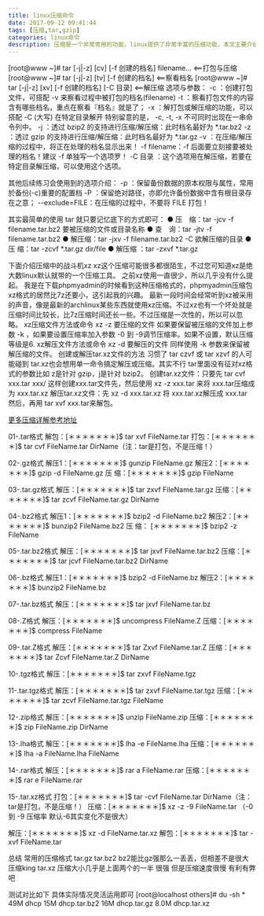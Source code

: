 ```yaml
---
title: linux压缩命令
date: 2017-09-12 09:41:44
tags: [压缩,tar,gzip]
categories: linux命令
description: 压缩是一个非常常用的功能，linux提供了非常丰富的压缩功能，本文主要介绍了最常用的压缩方法
---
```

<!--more-->

[root@www ~]# tar [-j|-z] [cv] [-f 创建的档名] filename... <==打包与压缩
[root@www ~]# tar [-j|-z] [tv] [-f 创建的档名]             <==察看档名
[root@www ~]# tar [-j|-z] [xv] [-f 创建的档名] [-C 目录]   <==解压缩
选项与参数：
-c  ：创建打包文件，可搭配 -v 来察看过程中被打包的档名(filename)
-t  ：察看打包文件的内容含有哪些档名，重点在察看『档名』就是了；
-x  ：解打包或解压缩的功能，可以搭配 -C (大写) 在特定目录解开
      特别留意的是， -c, -t, -x 不可同时出现在一串命令列中。
-j  ：透过 bzip2 的支持进行压缩/解压缩：此时档名最好为 *.tar.bz2
-z  ：透过 gzip  的支持进行压缩/解压缩：此时档名最好为 *.tar.gz
-v  ：在压缩/解压缩的过程中，将正在处理的档名显示出来！
-f filename：-f 后面要立刻接要被处理的档名！建议 -f 单独写一个选项罗！
-C 目录    ：这个选项用在解压缩，若要在特定目录解压缩，可以使用这个选项。

其他后续练习会使用到的选项介绍：
-p  ：保留备份数据的原本权限与属性，常用於备份(-c)重要的配置档
-P  ：保留绝对路径，亦即允许备份数据中含有根目录存在之意；
--exclude=FILE：在压缩的过程中，不要将 FILE 打包！ 

其实最简单的使用 tar 就只要记忆底下的方式即可：
  ● 压　缩：tar -jcv -f filename.tar.bz2 要被压缩的文件或目录名称
  ● 查　询：tar -jtv -f filename.tar.bz2
  ● 解压缩：tar -jxv -f filename.tar.bz2 -C 欲解压缩的目录
  ● 压    缩：tar -zcvf *.tar.gz  dir/file
  ● 解压缩 ：tar -zxvf  *.tar.gz

下面介绍压缩中的战斗机xz
xz这个压缩可能很多都很陌生，不过您可知道xz是绝大数linux默认就带的一个压缩工具。
之前xz使用一直很少，所以几乎没有什么提起。
我是在下载phpmyadmin的时候看到这种压缩格式的，phpmyadmin压缩包xz格式的居然比7z还要小，这引起我的兴趣。
最新一段时间会经常听到xz被采用的声音，像是最新的archlinux某些东西就使用xz压缩。不过xz也有一个坏处就是压缩时间比较长，比7z压缩时间还长一些。不过压缩是一次性的，所以可以忽略。
xz压缩文件方法或命令
xz -z 要压缩的文件
如果要保留被压缩的文件加上参数 -k ，如果要设置压缩率加入参数 -0 到 -9调节压缩率。如果不设置，默认压缩等级是6.
xz解压文件方法或命令
xz -d 要解压的文件
同样使用 -k 参数来保留被解压缩的文件。
创建或解压tar.xz文件的方法
习惯了 tar czvf 或 tar xzvf 的人可能碰到 tar.xz也会想用单一命令搞定解压或压缩。其实不行 tar里面没有征对xz格式的参数比如 z是针对 gzip，j是针对 bzip2。
创建tar.xz文件：只要先 tar cvf xxx.tar xxx/ 这样创建xxx.tar文件先，然后使用 xz -z xxx.tar 来将 xxx.tar压缩成为 xxx.tar.xz
解压tar.xz文件：先 xz -d xxx.tar.xz 将 xxx.tar.xz解压成 xxx.tar 然后，再用 tar xvf xxx.tar来解包。

[更多压缩详解参考地址](http://cn.linux.vbird.org/linux_basic/0240tarcompress.php)

01-.tar格式
解包：[＊＊＊＊＊＊＊]$ tar xvf FileName.tar
打包：[＊＊＊＊＊＊＊]$ tar cvf FileName.tar DirName（注：tar是打包，不是压缩！）

02-.gz格式
解压1：[＊＊＊＊＊＊＊]$ gunzip FileName.gz
解压2：[＊＊＊＊＊＊＊]$ gzip -d FileName.gz
压 缩：[＊＊＊＊＊＊＊]$ gzip FileName

03-.tar.gz格式
解压：[＊＊＊＊＊＊＊]$ tar zxvf FileName.tar.gz
压缩：[＊＊＊＊＊＊＊]$ tar zcvf FileName.tar.gz DirName

04-.bz2格式
解压1：[＊＊＊＊＊＊＊]$ bzip2 -d FileName.bz2
解压2：[＊＊＊＊＊＊＊]$ bunzip2 FileName.bz2
压 缩： [＊＊＊＊＊＊＊]$ bzip2 -z FileName

05-.tar.bz2格式
解压：[＊＊＊＊＊＊＊]$ tar jxvf FileName.tar.bz2
压缩：[＊＊＊＊＊＊＊]$ tar jcvf FileName.tar.bz2 DirName

06-.bz格式
解压1：[＊＊＊＊＊＊＊]$ bzip2 -d FileName.bz
解压2：[＊＊＊＊＊＊＊]$ bunzip2 FileName.bz

07-.tar.bz格式
解压：[＊＊＊＊＊＊＊]$ tar jxvf FileName.tar.bz

08-.Z格式
解压：[＊＊＊＊＊＊＊]$ uncompress FileName.Z
压缩：[＊＊＊＊＊＊＊]$ compress FileName

09-.tar.Z格式
解压：[＊＊＊＊＊＊＊]$ tar Zxvf FileName.tar.Z
压缩：[＊＊＊＊＊＊＊]$ tar Zcvf FileName.tar.Z DirName

10-.tgz格式
解压：[＊＊＊＊＊＊＊]$ tar zxvf FileName.tgz

11-.tar.tgz格式
解压：[＊＊＊＊＊＊＊]$ tar zxvf FileName.tar.tgz
压缩：[＊＊＊＊＊＊＊]$ tar zcvf FileName.tar.tgz FileName

12-.zip格式
解压：[＊＊＊＊＊＊＊]$ unzip FileName.zip
压缩：[＊＊＊＊＊＊＊]$ zip FileName.zip DirName

13-.lha格式
解压：[＊＊＊＊＊＊＊]$ lha -e FileName.lha
压缩：[＊＊＊＊＊＊＊]$ lha -a FileName.lha FileName

14-.rar格式
解压：[＊＊＊＊＊＊＊]$ rar a FileName.rar
压缩：[＊＊＊＊＊＊＊]$ rar e FileName.rar

15-.tar.xz格式
打包：[＊＊＊＊＊＊＊]$ tar -cvf FileName.tar DirName（注：tar是打包，不是压缩！）
压缩：[＊＊＊＊＊＊＊]$ xz -z -9 FileName.tar （-0 到 -9 压缩率 默认-6其实变化不是很大）

解压：[＊＊＊＊＊＊＊]$ xz -d FileName.tar.xz
解包：[＊＊＊＊＊＊＊]$ tar -xvf FileName.tar

总结
常用的压缩格式 	tar.gz 	tar.bz2  bz2能比gz强那么一丢丢，但相差不是很大
压缩king   tar.xz   压缩大小几乎是上面两个的一半 很强 但是压缩速度很慢 有利有弊吧

测试对比如下  具体实际情况灵活运用即可
[root@localhost others]# du -sh *
49M	dhcp
15M	dhcp.tar.bz2
16M	dhcp.tar.gz
8.0M	dhcp.tar.xz



